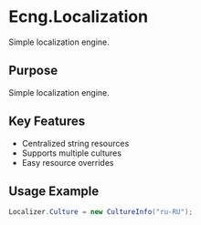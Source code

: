 # Ecng.Localization

Simple localization engine.

## Purpose

Simple localization engine.

## Key Features

- Centralized string resources
- Supports multiple cultures
- Easy resource overrides

## Usage Example

```csharp
Localizer.Culture = new CultureInfo("ru-RU");
```
